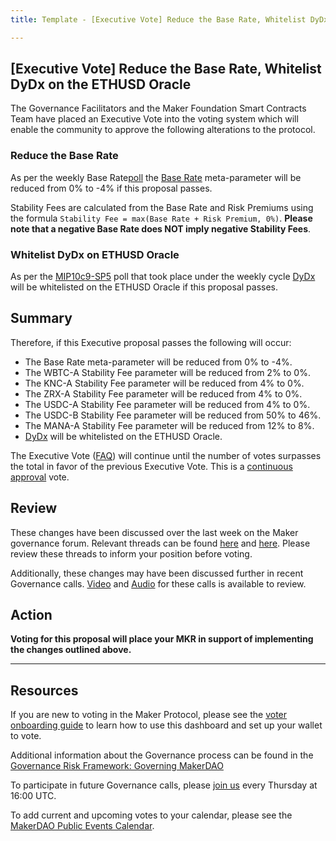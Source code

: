 ```yaml
---
title: Template - [Executive Vote] Reduce the Base Rate, Whitelist DyDx on the ETHUSD Oracle

---
```

## [Executive Vote] Reduce the Base Rate, Whitelist DyDx on the ETHUSD Oracle

The Governance Facilitators and the Maker Foundation Smart Contracts Team have placed an Executive Vote into the voting system which will enable the community to approve the following alterations to the protocol.

### Reduce the Base Rate

As per the weekly Base Rate[poll](https://vote.makerdao.com/polling-proposal/qmpvqs7gycpjdcpwbye4twvwxuhf4ax2tvt6i1pto5qd2p) the [Base Rate](https://forum.makerdao.com/t/discussion-change-the-stability-fee-structure/2258) meta-parameter will be reduced from 0% to -4% if this proposal passes.

Stability Fees are calculated from the Base Rate and Risk Premiums using the formula `Stability Fee = max(Base Rate + Risk Premium, 0%)`. **Please note that a negative Base Rate does NOT imply negative Stability Fees**.

### Whitelist DyDx on ETHUSD Oracle

As per the [MIP10c9-SP5](https://vote.makerdao.com/polling-proposal/qmvzjogrmxzih4qphszuowutqnm1th4c5mstwqetpv1vnx) poll that took place under the weekly cycle [DyDx](https://dydx.exchange/) will be whitelisted on the ETHUSD Oracle if this proposal passes.

## Summary

Therefore, if this Executive proposal passes the following will occur:

- The Base Rate meta-parameter will be reduced from 0% to -4%.
- The WBTC-A Stability Fee parameter will be reduced from 2% to 0%.
- The KNC-A Stability Fee parameter will be reduced from 4% to 0%.
- The ZRX-A Stability Fee parameter will be reduced from 4% to 0%.
- The USDC-A Stability Fee parameter will be reduced from 4% to 0%.
- The USDC-B Stability Fee parameter will be reduced from 50% to 46%.
- The MANA-A Stability Fee parameter will be reduced from 12% to 8%.
- [DyDx](https://dydx.exchange/) will be whitelisted on the ETHUSD Oracle.

The Executive Vote ([FAQ](https://community-development.makerdao.com/makerdao-mcd-faqs/faqs#governance)) will continue until the number of votes surpasses the total in favor of the previous Executive Vote. This is a [continuous approval](https://community-development.makerdao.com/makerdao-mcd-faqs/faqs/governance#what-is-continuous-approval-voting) vote.

## Review

These changes have been discussed over the last week on the Maker governance forum. Relevant threads can be found [here](https://forum.makerdao.com/t/we-should-be-lowering-the-base-rate/3439) and [here](https://forum.makerdao.com/t/mip10c9-sp5-proposal-whitelist-dydx-on-ethusd-oracle/3290). Please review these threads to inform your position before voting.

Additionally, these changes may have been discussed further in recent Governance calls. [Video](https://www.youtube.com/playlist?list=PLLzkWCj8ywWNq5-90-Id6VPSsrk4OWVan) and [Audio](https://soundcloud.com/makerdao/sets/governance-calls) for these calls is available to review.

## Action

**Voting for this proposal will place your MKR in support of implementing the changes outlined above.**

---

## Resources

If you are new to voting in the Maker Protocol, please see the [voter onboarding guide](https://community-development.makerdao.com/onboarding/voter-onboarding) to learn how to use this dashboard and set up your wallet to vote.

Additional information about the Governance process can be found in the [Governance Risk Framework: Governing MakerDAO](https://community-development.makerdao.com/governance/governance-risk-framework)

To participate in future Governance calls, please [join us](https://community-development.makerdao.com/governance/governance-and-risk-meetings) every Thursday at 16:00 UTC.

To add current and upcoming votes to your calendar, please see the [MakerDAO Public Events Calendar](https://calendar.google.com/calendar/embed?src=makerdao.com_3efhm2ghipksegl009ktniomdk%40group.calendar.google.com&ctz=America%2FLos_Angeles).
